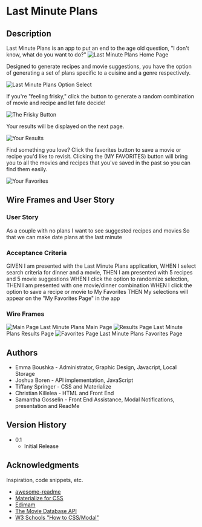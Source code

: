 # Last Minute Plans

## Description

Last Minute Plans is an app to put an end to the age old question, "I don't know, what do you want to do?"
<img src="readmeassets/home.png" alt="Last Minute Plans Home Page" />

Designed to generate recipes and movie suggestions, you have the option of generating a set of plans specific to a cuisine and a genre respectively. 

<img src="readmeassets/options.png" alt="Last Minute Plans Option Select" />

If you're "feeling frisky," click the button to generate a random combination of movie and recipe and let fate decide!

<img src="readmeassets/frisky.png" alt="The Frisky Button" />

Your results will be displayed on the next page.

<img src="readmeassets/results.png" alt="Your Results" />

Find something you love? Click the favorites button to save a movie or recipe you'd like to revisit. Clicking the (MY FAVORITES) button will bring you to all the movies and recipes that you've saved in the past so you can find them easily.

<img src="readmeassets/favorites.png" alt="Your Favorites" />


## Wire Frames and User Story

### User Story
As a couple with no plans
I want to see suggested recipes and movies
So that we can make date plans at the last minute

### Acceptance Criteria
GIVEN I am presented with the Last Minute Plans application,
WHEN I select search criteria for dinner and a movie,
THEN I am presented with 5 recipes and 5 movie suggestions
WHEN I click the option to randomize selection,
THEN I am presented with one movie/dinner combination
WHEN I click the option to save a recipe or movie to My Favorites
THEN My selections will appear on the "My Favorites Page" in the app

### Wire Frames

<img src="readmeassets/LMPMain.jpg" alt="Main Page"/>
Last Minute Plans Main Page

<img src="readmeassets/LMPResults.jpg" alt="Results Page"/>
Last Minute Plans Results Page

<img src="readmeassets/LMPFavorites.jpg" alt="Favorites Page"/>
Last Minute Plans Favorites Page


## Authors

* Emma Boushka - Administrator, Graphic Design, Javacript, Local Storage
* Joshua Boren - API implementation, JavaScript
* Tiffany Springer - CSS and Materialize
* Christian Killelea - HTML and Front End
* Samantha Gosselin - Front End Assistance, Modal Notifications, presentation and ReadMe

## Version History

* 0.1
    * Initial Release


## Acknowledgments

Inspiration, code snippets, etc.
* [awesome-readme](https://github.com/matiassingers/awesome-readme)
* [Materialize for CSS](https://materializecss.com/)
* [Edimam](https://www.edamam.com/)
* [The Movie Database API](https://www.themoviedb.org/)
* [W3 Schools "How to CSS/Modal"](https://www.w3schools.com/howto/howto_css_modals.asp)
